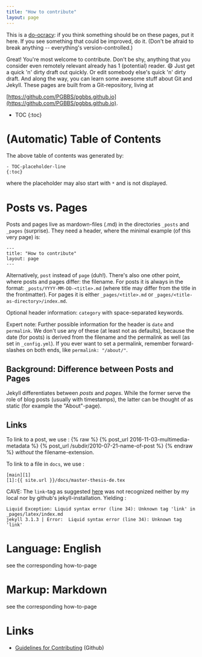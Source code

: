 ```yaml
---
title: "How to contribute"
layout: page
---
```


This is a <a href="https://communitywiki.org/wiki/DoOcracy">do-ocracy</a>:
  if you think something should be on these pages, put it here. If you
  see something that could be improved, do it. (Don't be afraid to
  break anything -- everything's version-controlled.)

Great! You're most welcome to contribute. Don't be shy, anything that
you consider even remotely relevant already has 1 (potential) reader.
:smile: Just get a quick 'n' dirty draft out quickly. Or edit somebody else's
quick 'n' dirty draft. And along the way, you can learn some awesome
stuff about Git and Jekyll. These pages are built from a Git-repository,
living at

[https://github.com/PGBBS/pgbbs.github.io](https://github.com/PGBBS/pgbbs.github.io).

- TOC
{:toc}

# (Automatic) Table of Contents

The above table of contents was generated by:

    - TOC-placeholder-line
    {:toc}

where the placeholder may also start with `*` and is not displayed.

# Posts vs. Pages

Posts and pages live as mardown-files (.md) in the directories `_posts` and
`_pages` (surprise). They need a header, where the minimal example (of
this very page) is:

    ---
    title: "How to contribute"
    layout: page
    ---

Alternatively, `post` instead of `page` (duh!). There's also one other
point, where posts and pages differ: the filename. For posts it is
always in the format: `_posts/YYYY-MM-DD-<title>.md` (where title may differ
from the title in the frontmatter). For pages it is either
`_pages/<title>.md` or `_pages/<title-as-directory>/index.md`.

Optional header information: `category` with space-separated keywords.

Expert note: Further possible information for the header is `date` and
`permalink`. We don't use any of these (at least not as defaults),
because the date (for posts) is derived from the filename and the
permalink as well (as set in `_config.yml`). If you ever want to set a
permalink, remember forward-slashes on both ends, like `permalink:
"/about/"`.

## Background: Difference between Posts and Pages

Jekyll differentiates between *posts* and *pages*. While the former
serve the role of blog posts (usually with timestamps), the latter can
be thought of as static (for example the "About"-page).

## Links

To link to a post, we use :
{% raw %}
    {% post_url 2016-11-03-multimedia-metadata %}
    {% post_url /subdir/2010-07-21-name-of-post %}
{% endraw %}
*without* the filename-extension.

To link to a file in `docs`, we use :

    [main][1]
    [1]:{{ site.url }}/docs/master-thesis-de.tex

CAVE: The `link`-tag as suggested
[here](http://jekyllrb.com/docs/templates/#link)  was not recognized
neither by my local nor by github's jekyll-installation. Yielding :

    Liquid Exception: Liquid syntax error (line 34): Unknown tag 'link' in _pages/latex/index.md
    jekyll 3.1.3 | Error:  Liquid syntax error (line 34): Unknown tag 'link'


# Language: English

see the corresponding how-to-page

# Markup: Markdown

see the corresponding how-to-page

# Links

-
  [Guidelines for Contributing](https://help.github.com/articles/setting-guidelines-for-repository-contributors/) (Github)

